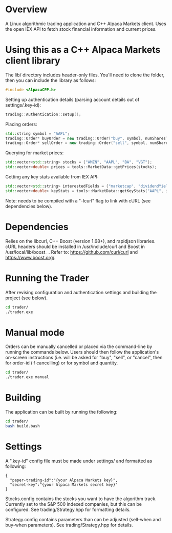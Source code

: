 # Overview
A Linux algorithmic trading application and C++ Alpaca Markets client.
Uses the open IEX API to fetch stock financial information and current prices.

# Using this as a C++ Alpaca Markets client library
The lib/ directory includes header-only files. You'll need to clone the folder, then you can include the library as follows:
```C++
#include <AlpacaCPP.h>
```

Setting up authentication details (parsing account details out of settings/.key-id):
```C++
trading::Authentication::setup();
```
Placing orders:
```C++
std::string symbol = "AAPL";
trading::Order* buyOrder = new trading::Order("buy", symbol, numSharesToBuy);
trading::Order* sellOrder = new trading::Order("sell", symbol, numSharesToSell);
```
Querying for market prices:
```C++
std::vector<std::string> stocks = {"AMZN", "AAPL", "BA", "VGT"};
std::vector<double> prices = tools::MarketData::getPrices(stocks);
```
Getting any key stats available from IEX API:
```C++
std::vector<std::string> interestedFields = {"marketcap", "dividendYield", "peRatioHigh"};
std::vector<double> keyStats = tools::MarketData::getKeyStats("AAPL", interestedFields);
```
Note: needs to be compiled with a "-lcurl" flag to link with cURL (see dependencies below).

# Dependencies
Relies on the libcurl, C++ Boost (version 1.68+), and rapidjson libraries.
cURL headers should be installed in /usr/include/curl and Boost in /usr/local/lib/boost_<version> .
Refer to: https://github.com/curl/curl and https://www.boost.org/.

# Running the Trader
After revising configuration and authentication settings and building the project (see below).
```bash
cd trader/
./trader.exe
```

# Manual mode
Orders can be manually cancelled or placed via the command-line by running the commands below. Users should then follow the application's on-screen instructions (i.e. will be asked for "buy", "sell", or "cancel", then for order-id (if cancelling) or for symbol and quantity.
```bash
cd trader/
./trader.exe manual
```

# Building
The application can be built by running the following:
```bash
cd trader/
bash build.bash
```

# Settings
A ".key-id" config file must be made under settings/ and formatted as following:
```
{
  "paper-trading-id":"{your Alpaca Markets key}",
  "secret-key":"{your Alpaca Markets secret key}"
}
```
Stocks.config contains the stocks you want to have the algorithm track. 
Currently set to the S&P 500 indexed companies, but this can be configured.
See trading/Strategy.hpp for formatting details.

Strategy.config contains parameters than can be adjusted (sell-when and buy-when parameters).
See trading/Strategy.hpp for details.
